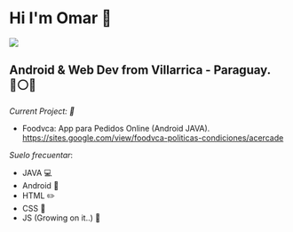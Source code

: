 # Hi I'm Omar 👋
![](https://mattwerk.co.in/sites/default/files/service_03_native.gif)

## Android & Web Dev from Villarrica - Paraguay. :red_circle::white_circle::large_blue_circle:

_Current Project: :rocket:_
- Foodvca: App para Pedidos Online (Android JAVA).
  https://sites.google.com/view/foodvca-politicas-condiciones/acercade
  
_Suelo frecuentar_:
- JAVA :computer:
- Android :iphone:
- HTML :pencil2:
- CSS :triangular_ruler:
- JS (Growing on it..) :construction:
